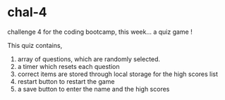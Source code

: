 # chal-4
challenge 4 for the coding bootcamp, this week... a quiz game !

This quiz contains,
1. array of questions, which are randomly selected. 
2. a timer which resets each question
3. correct items are stored through local storage for the high scores list 
4. restart button to restart the game 
5. a save button to enter the name and the high scores 



